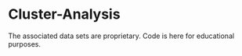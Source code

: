 # Cluster-Analysis
The associated data sets are proprietary. Code is here for educational purposes.
